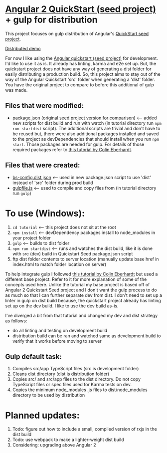 # [Angular 2 QuickStart (seed project)](https://github.com/angular/quickstart) + gulp for distribution
  
This project focuses on gulp distribution of Angular's [QuickStart seed project](https://github.com/angular/quickstart).  
  
[Distributed demo](http://mobilewebsmart.com/_tests/20170819_angular_quickstart_gulp/index.html)  
  
For now I like using the [Angular quickstart (seed project)](https://github.com/angular/quickstart) for development. I'd like to use it as is. It already has linting, karma and e2e set up. But, the quickstart project does not have any way of generating a dist folder for easily distributing a production build. So, this project aims to stay out of the way of the Angular Quickstart 'src' folder when generating a 'dist' folder. You have the original project to compare to before this additional of gulp was made.  
  
## Files that were modified:
- [package.json](https://github.com/BumbleB2na/Angular-2-Quickstart-Gulp/blob/master/package.json) ([original seed project version for comparison](https://github.com/angular/quickstart/blob/master/package.json)) <-- added new scripts for dist build and run with watch (in tutorial directory run `npm run startdist` script). The additional scripts are trivial and don't have to be reused but, there were also additional packages installed and saved to the project as devDependencies that should install when you run `npm start`. Those packages are needed for gulp. For details of those required packages refer to [this tutorial by Colin Eberhardt](http://blog.scottlogic.com/2015/12/24/creating-an-angular-2-build.html).    
   
## Files that were created:
- [bs-config.dist.json](https://github.com/BumbleB2na/Angular-2-Quickstart-Gulp/blob/master/bs-config.dist.json)  <-- used in new package.json script to use 'dist' instead of 'src' folder during prod build
- [gulpfile.js](https://github.com/BumbleB2na/Angular-2-Quickstart-Gulp/blob/master/gulpfile.js)  <-- used to compile and copy files from  (in tutorial directory run `gulp`)  
  
# To use (Windows):
1. `cd tutorial`  <-- this project does not sit at the root
2. `npm install`  <-- devDependency packages install to node_modules in your project folder
3. `gulp`  <-- builds to dist folder
4. `npm run startdist`  <-- runs and watches the dist build, like it is done with src (dev) build in Quickstart Seed package.json script
5. ftp dist folder contents to server location  (manually update base href in index.html to match folder location on server)
  
To help integrate gulp I followed [this tutorial by Colin Eberhardt](http://blog.scottlogic.com/2015/12/24/creating-an-angular-2-build.html) but used a different base project. Refer to it for more explanation of some of the concepts used here. Unlike the tutorial my base project is based off of Angular 2 Quickstart Seed project and I don't want the gulp process to do as much so that I can further separate dev from dist. I don't need to set up a linter in gulp on dist build because, the quickstart project already has linting set up on the dev build. I like to use the dev build as-is.  
  
I've diverged a bit from that tutorial and changed my dev and dist strategy as follows: 
- do all linting and testing on development build
- distribution build can be ran and watched same as development build to verify that it works before moving to server  
  
## Gulp default task:
1. Compiles src/app TypeScript files  (src is development folder)
2. Cleans dist directory  (dist is distribution folder)
3. Copies src/ and src/app files to the dist directory. Do not copy TypeScript files or spec files used for Karma tests on dev.  
4. Copies the minimum node\_modules .js files to dist/node_modules directory to be used by distribution  
  
# Planned updates:
1. Todo: figure out how to include a small, compiled version of rxjs in the dist build
2. Todo: use webpack to make a lighter-weight dist build  
3. Considering: upgrading above Angular 2  
